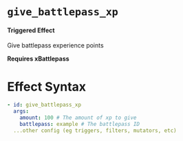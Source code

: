 # `give_battlepass_xp`
#### Triggered Effect

Give battlepass experience points

**Requires xBattlepass**
# Effect Syntax
```yaml
- id: give_battlepass_xp
  args:
    amount: 100 # The amount of xp to give
    battlepass: example # The battlepass ID
  ...other config (eg triggers, filters, mutators, etc)
```
